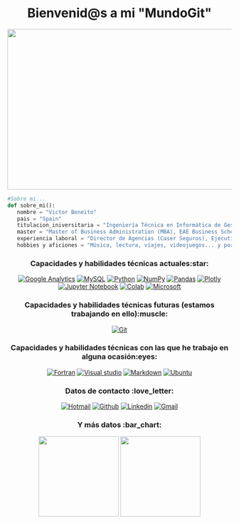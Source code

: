 <h1 align="center">Bienvenid@s a mi "MundoGit"</h1>

<p align="center">
           <img width="912" height="360" src=https://actions.es/wp-content/uploads/2020/08/datos1-1.jpg>
</p>

```python
#Sobre mi...
def sobre_mi():
   nombre = "Victor Beneito"
   pais = "Spain"
   titulacion_iniversitaria = "Ingeniería Técnica en Informática de Gestión, Universidad Pontificia de Salamanca"
   master = "Master of Business Administration (MBA), EAE Business School (Universidad de Barcelona)"
   experiencia laboral = "Director de Agencias (Caser Seguros), Ejecutivo Comercial (Banco Santander), Encargado de tienda (Grupo PCBox)"
   hobbies y aficiones = "Música, lectura, viajes, videojuegos... y por supuesto: el mundo de la INFORMÁTICA"
```

<h3 align="center">Capacidades y habilidades técnicas actuales:star:</h3>

<div align="center">
           
[![Google Analytics](https://img.shields.io/badge/Google%20Analytics-E37400?style=for-the-badge&logo=google%20analytics&logoColor=white)](https://analytics.google.com)
[![MySQL](https://img.shields.io/badge/mysql-%2300f.svg?style=for-the-badge&logo=mysql&logoColor=white)](https://www.mysql.com)
[![Python](https://img.shields.io/badge/python-3670A0?style=for-the-badge&logo=python&logoColor=ffdd54)](https://www.python.org/)
[![NumPy](https://img.shields.io/badge/numpy-%23013243.svg?style=for-the-badge&logo=numpy&logoColor=white)](https://numpy.org)
[![Pandas](https://img.shields.io/badge/pandas-%23150458.svg?style=for-the-badge&logo=pandas&logoColor=white)](https://pandas.pydata.org)
[![Plotly](https://img.shields.io/badge/Plotly-%233F4F75.svg?style=for-the-badge&logo=plotly&logoColor=white)](https://plotly.com)
[![Jupyter Notebook](https://img.shields.io/badge/jupyter-%23FA0F00.svg?style=for-the-badge&logo=jupyter&logoColor=white)](https://jupyter.org)
[![Colab](https://img.shields.io/badge/Colab-F9AB00?style=for-the-badge&logo=googlecolab&color=525252)](https://colab.research.google.com)
[![Microsoft](https://img.shields.io/badge/Microsoft-0078D4?style=for-the-badge&logo=microsoft&logoColor=white)](https://www.microsoft.com/es-es/windows/)
           
</div>

<h3 align="center">Capacidades y habilidades técnicas futuras (estamos trabajando en ello):muscle:</h3>

<div align="center">
           
[![Git](https://img.shields.io/badge/git-%23F05033.svg?style=for-the-badge&logo=git&logoColor=white)](https://git-scm.com/)

</div>

<h3 align="center">Capacidades y habilidades técnicas con las que he trabajo en alguna ocasión:eyes:</h3>

<div align="center">

[![Fortran](https://img.shields.io/badge/Fortran-%23734F96.svg?style=for-the-badge&logo=fortran&logoColor=white)](https://fortran-lang.org/en/)
[![Visual studio](https://img.shields.io/badge/Visual_Studio_Code-0078D4?style=for-the-badge&logo=visual%20studio%20code&logoColor=white)](https://code.visualstudio.com/)
[![Markdown](https://img.shields.io/badge/markdown-%23000000.svg?style=for-the-badge&logo=markdown&logoColor=white)](https://markdown.es/)
[![Ubuntu](https://img.shields.io/badge/Ubuntu-E95420?style=for-the-badge&logo=ubuntu&logoColor=white)](https://ubuntu.com/)
           
</div>


<h3 align="center">Datos de contacto :love_letter:</h3>

<div align="center">
           
[![Hotmail](https://img.shields.io/badge/Microsoft_Outlook-0078D4?style=for-the-badge&logo=microsoft-outlook&logoColor=white)](mailto:vicbene@hotmail.com)
[![Github](https://img.shields.io/badge/GitHub-100000?style=for-the-badge&logo=github&logoColor=white)](https://github.com/VicBene)
[![Linkedin](https://img.shields.io/badge/LinkedIn-0077B5?style=for-the-badge&logo=linkedin&logoColor=white)](https://www.linkedin.com/in/victorbeneito/)
[![Gmail](https://img.shields.io/badge/Gmail-D14836?style=for-the-badge&logo=Gmail&logoColor=white)](mailto:vicbenel@gmail.com)
           
</div>

<h3 align="center">Y más datos :bar_chart:</h3>

<div dir="auto" align="center">

<img src="https://github-readme-stats.vercel.app/api?username=VicBene&theme=tokyonight" style="max-width: 100%;" height="180em">
<img src="https://github-readme-stats.vercel.app/api/top-langs/?username=VicBene&theme=tokyonight" style="max-width: 100%;" height="180em">
           
</div>
